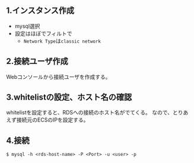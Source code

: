 ## 1.インスタンス作成
- mysql選択
- 設定はほぼでフィルトで
  - `Network Type`は`classic network`
  
## 2.接続ユーザ作成
Webコンソールから接続ユーザを作成する。

## 3.whitelistの設定、ホスト名の確認
whitelistを設定すると、RDSへの接続のホスト名がでてくる。
なので、とりあえず接続元のECSのIPを設定する。

## 4.接続
```
$ mysql -h <rds-host-name> -P <Port> -u <user> -p
```
